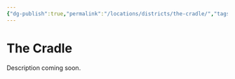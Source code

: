 ```yaml
---
{"dg-publish":true,"permalink":"/locations/districts/the-cradle/","tags":["District"]}
---
```


# The Cradle
Description coming soon.
